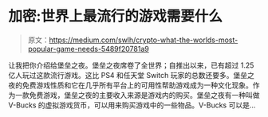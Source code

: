 # 加密:世界上最流行的游戏需要什么

> 原文：<https://medium.com/swlh/crypto-what-the-worlds-most-popular-game-needs-5489f20781a9>

让我把你介绍给堡垒之夜。堡垒之夜席卷了全世界；自推出以来，已有超过 1.25 亿人玩过这款流行游戏。这比 PS4 和任天堂 Switch 玩家的总数还要多。堡垒之夜的免费游戏性质和它在几乎所有平台上的可用性帮助游戏成为一种文化现象。作为一款免费游戏，堡垒之夜的主要收入来源是游戏内的购买。堡垒之夜有一种叫做 V-Bucks 的虚拟游戏货币，可以用来购买游戏中的一些物品。V-Bucks 可以是…